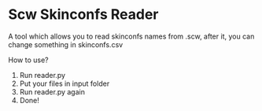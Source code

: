 # Scw Skinconfs Reader
A tool which allows you to read skinconfs names from .scw, after it, you can change something in skinconfs.csv

How to use?
1. Run reader.py
2. Put your files in input folder
3. Run reader.py again
4. Done!
